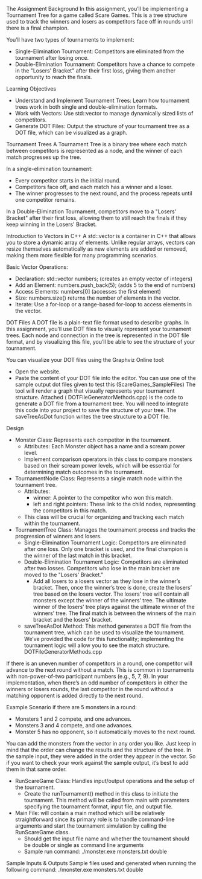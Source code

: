 The Assignment Background In this assignment, you’ll be implementing a
Tournament Tree for a game called Scare Games. This is a tree structure used to
track the winners and losers as competitors face off in rounds until there is a
final champion.

You’ll have two types of tournaments to implement:
*   Single-Elimination Tournament: Competitors are eliminated from the
tournament after losing once.
*   Double-Elimination Tournament: Competitors have a chance to compete in the
"Losers' Bracket" after their first loss, giving them another opportunity to
reach the finals.

Learning Objectives
*   Understand and Implement Tournament Trees: Learn how tournament trees work
in both single and double-elimination formats.
*   Work with Vectors: Use std::vector to manage dynamically sized lists of
competitors.
*   Generate DOT Files: Output the structure of your tournament tree as a DOT
file, which can be visualized as a graph.

Tournament Trees A Tournament Tree is a binary tree where each match between
competitors is represented as a node, and the winner of each match progresses
up the tree.

In a single-elimination tournament:
*   Every competitor starts in the initial round.
*   Competitors face off, and each match has a winner and a loser.
*   The winner progresses to the next round, and the process repeats until one
competitor remains.

In a Double-Elimination Tournament, competitors move to a "Losers' Bracket"
after their first loss, allowing them to still reach the finals if they keep
winning in the Losers' Bracket.

Introduction to Vectors in C++ A std::vector is a container in C++ that allows
you to store a dynamic array of elements. Unlike regular arrays, vectors can
resize themselves automatically as new elements are added or removed, making
them more flexible for many programming scenarios.

Basic Vector Operations:
*   Declaration: std::vector<int> numbers; (creates an empty vector of
integers)
*   Add an Element: numbers.push_back(5); (adds 5 to the end of numbers)
*   Access Elements: numbers[0] (accesses the first element)
*   Size: numbers.size() returns the number of elements in the vector.
*   Iterate: Use a for-loop or a range-based for-loop to access elements in the
vector.

DOT Files A DOT file is a plain-text file format used to describe graphs. In
this assignment, you’ll use DOT files to visually represent your tournament
trees. Each node and connection in the tree is represented in the DOT file
format, and by visualizing this file, you’ll be able to see the structure of
your tournament.

You can visualize your DOT files using the Graphviz Online tool:
*   Open the website.
*   Paste the content of your DOT file into the editor. You can use one of the
sample output dot files given to test this (ScareGames_SampleFiles) The tool
will render a graph that visually represents your tournament structure.
Attached ( DOTFileGeneratorMethods.cpp) is the code to generate a DOT file from
a tournament tree. You will need to integrate this code into your project to
save the structure of your tree. The saveTreeAsDot function writes the tree
structure to a DOT file.

Design
*   Monster Class: Represents each competitor in the tournament.
    *   Attributes: Each Monster object has a name and a scream power level.
    *   Implement comparison operators in this class to compare monsters based
    on their scream power levels, which will be essential for determining match
    outcomes in the tournament.
*   TournamentNode Class: Represents a single match node within the tournament
tree.
    *   Attributes:
        *   winner: A pointer to the competitor who won this match.
        *   left and right pointers: These link to the child nodes,
        representing the competitors in this match.
    *   This class will be crucial for organizing and tracking each match
    within the tournament.
*   TournamentTree Class: Manages the tournament process and tracks the
progression of winners and losers.
    *   Single-Elimination Tournament Logic: Competitors are eliminated after
    one loss. Only one bracket is used, and the final champion is the winner of
    the last match in this bracket.
    *   Double-Elimination Tournament Logic: Competitors are eliminated after
    two losses. Competitors who lose in the main bracket are moved to the
    "Losers' Bracket."
        *   Add all losers to a losers vector as they lose in the winner’s
        bracket. Then, once the winner’s tree is done, create the losers’ tree
        based on the losers vector. The losers’ tree will contain all monsters
        except the winner of the winners’ tree. The ultimate winner of the
        losers’ tree plays against the ultimate winner of the winners’ tree.
        The final match is between the winners of the main bracket and the
        losers' bracket.
    *   saveTreeAsDot Method: This method generates a DOT file from the
    tournament tree, which can be used to visualize the tournament. We’ve
    provided the code for this functionality; implementing the tournament logic
    will allow you to see the match structure. DOTFileGeneratorMethods.cpp

If there is an uneven number of competitors in a round, one competitor will
advance to the next round without a match. This is common in tournaments with
non-power-of-two participant numbers (e.g., 5, 7, 9). In your implementation,
when there’s an odd number of competitors in either the winners or losers
rounds, the last competitor in the round without a matching opponent is added
directly to the next round.

Example Scenario if there are 5 monsters in a round:
*   Monsters 1 and 2 compete, and one advances.
*   Monsters 3 and 4 compete, and one advances.
*   Monster 5 has no opponent, so it automatically moves to the next round.

You can add the monsters from the vector in any order you like. Just keep in
mind that the order can change the results and the structure of the tree. In
the sample input, they were added in the order they appear in the vector. So if
you want to check your work against the sample output, it’s best to add them in
that same order.

*   RunScareGame Class: Handles input/output operations and the setup of the
tournament.
    *   Create the runTournament() method in this class to initiate the
    tournament. This method will be called from main with parameters specifying
    the tournament format, input file, and output file.
*   Main File: will contain a main method which will be relatively
straightforward since its primary role is to handle command-line arguments and
start the tournament simulation by calling the RunScareGame class.
    *   Should get the input file name and whether the tournament should be
    double or single as command line arguments
    *   Sample run command: ./monster.exe monsters.txt double

Sample Inputs & Outputs Sample files used and generated when running the
following command: ./monster.exe monsters.txt double
